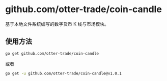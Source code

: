 # github.com/otter-trade/coin-candle

基于本地文件系统编写的数字货币 K 线与市场模块。

## 使用方法

```bash
go get github.com/otter-trade/coin-candle
```

或者

```bash
go get -u github.com/otter-trade/coin-candle@v1.0.1
```
